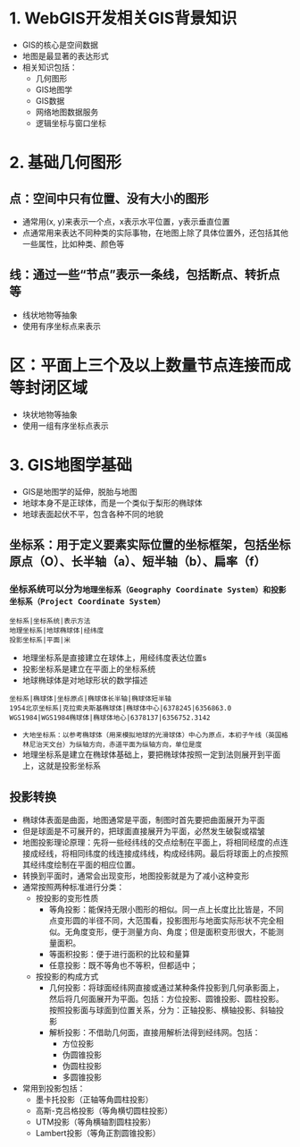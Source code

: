# 1. WebGIS开发相关GIS背景知识
- GIS的核心是空间数据
- 地图是最显著的表达形式
- 相关知识包括：
    - 几何图形
    - GIS地图学
    - GIS数据
    - 网络地图数据服务
    - 逻辑坐标与窗口坐标
# 2. 基础几何图形
## 点：空间中只有位置、没有大小的图形
- 通常用(x, y)来表示一个点，x表示水平位置，y表示垂直位置
- 点通常用来表达不同种类的实际事物，在地图上除了具体位置外，还包括其他一些属性，比如种类、颜色等
## 线：通过一些“节点”表示一条线，包括断点、转折点等
- 线状地物等抽象
- 使用有序坐标点来表示
# 区：平面上三个及以上数量节点连接而成等封闭区域
- 块状地物等抽象
- 使用一组有序坐标点表示
# 3. GIS地图学基础
- GIS是地图学的延伸，脱胎与地图
- 地球本身不是正球体，而是一个类似于梨形的椭球体
- 地球表面起伏不平，包含各种不同的地貌
## 坐标系：用于定义要素实际位置的坐标框架，包括坐标原点（O）、长半轴（a）、短半轴（b）、扁率（f）
### 坐标系统可以分为`地理坐标系（Geography Coordinate System）和投影坐标系（Project Coordinate System）`

```table
坐标系|坐标系统|表示方法
地理坐标系|地球椭球体|经纬度
投影坐标系|平面|米
```
- 地理坐标系是直接建立在球体上，用经纬度表达位置s
- 投影坐标系是建立在平面上的坐标系统
- 地球椭球体是对地球形状的数学描述
```table
坐标系|椭球体|坐标原点|椭球体长半轴|椭球体短半轴
1954北京坐标系|克拉索夫斯基椭球体|椭球体中心|6378245|6356863.0
WGS1984|WGS1984椭球体|椭球体地心|6378137|6356752.3142
```
- `大地坐标系：以参考椭球体（用来模拟地球的光滑球体）中心为原点，本初子午线（英国格林尼治天文台）为纵轴方向，赤道平面为纵轴方向，单位是度`
- 地理坐标系是建立在椭球体基础上，要把椭球体按照一定到法则展开到平面上，这就是投影坐标系
## 投影转换
- 椭球体表面是曲面，地图通常是平面，制图时首先要把曲面展开为平面
- 但是球面是不可展开的，把球面直接展开为平面，必然发生破裂或褶皱
- 地图投影理论原理：先将一些经纬线的交点绘制在平面上，将相同经度的点连接成经线，将相同纬度的线连接成纬线，构成经纬网。最后将球面上的点按照其经纬度绘制在平面的相应位置。
- 转换到平面时，通常会出现变形，地图投影就是为了减小这种变形
- 通常按照两种标准进行分类：
    - 按投影的变形性质
        - 等角投影：能保持无限小图形的相似。同一点上长度比比皆是，不同点变形圆的半径不同，大范围看，投影图形与地面实际形状不完全相似。无角度变形，便于测量方向、角度；但是面积变形很大，不能测量面积。
        - 等面积投影：便于进行面积的比较和量算
        - 任意投影：既不等角也不等积，但都适中；
    - 按投影的构成方式
        - 几何投影：将球面经纬网直接或通过某种条件投影到几何承影面上，然后将几何面展开为平面。包括：方位投影、圆锥投影、圆柱投影。按照投影面与球面到位置关系，分为：正轴投影、横轴投影、斜轴投影
        - 解析投影：不借助几何面，直接用解析法得到经纬网。包括：
            - 方位投影
            - 伪圆锥投影
            - 伪圆柱投影
            - 多圆锥投影
- 常用到投影包括：
    - 墨卡托投影（正轴等角圆柱投影）
    - 高斯-克吕格投影（等角横切圆柱投影）
    - UTM投影（等角横轴割圆柱投影）
    - Lambert投影（等角正割圆锥投影）

